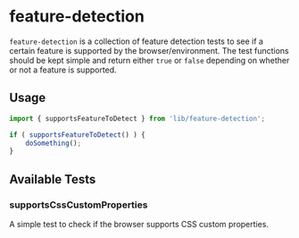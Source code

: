 feature-detection
=============

`feature-detection` is a collection of feature detection tests to see if a certain feature is supported by the browser/environment. The test functions should be kept simple and return either `true` or `false` depending on whether or not a feature is supported.

## Usage

```javascript
import { supportsFeatureToDetect } from 'lib/feature-detection';

if ( supportsFeatureToDetect() ) {
	doSomething();
}
```

## Available Tests

### supportsCssCustomProperties

A simple test to check if the browser supports CSS custom properties.
